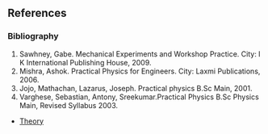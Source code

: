 ## References

### Bibliography

1. Sawhney, Gabe. Mechanical Experiments and Workshop Practice. City: I K International Publishing House, 2009.
2. Mishra, Ashok. Practical Physics for Engineers. City: Laxmi Publications, 2006.
3. Jojo, Mathachan, Lazarus, Joseph. Practical physics B.Sc Main, 2001.
4. Varghese, Sebastian, Antony, Sreekumar.Practical Physics B.Sc Physics Main, Revised Syllabus 2003.

- [Theory](https://unacademy.com/content/upsc/study-material/physics/determining-the-moment-of-inertia-of-flywheel/)

